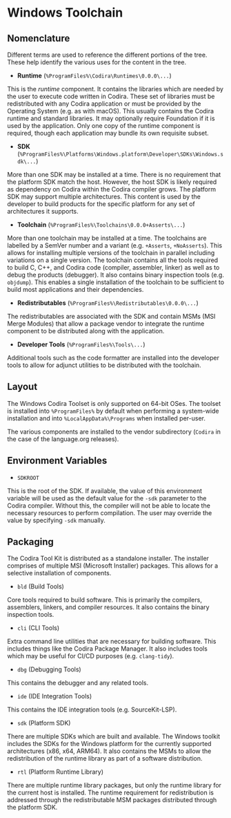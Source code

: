 # Windows Toolchain

## Nomenclature

Different terms are used to reference the different portions of the tree.  These help identify the various uses for the content in the tree.

* **Runtime** (`%ProgramFiles%\Codira\Runtimes\0.0.0\...`)

This is the *runtime* component. It contains the libraries which are needed by the user to execute code written in Codira. These set of libraries must be redistributed with any Codira application or must be provided by the Operating System (e.g. as with macOS). This usually contains the Codira runtime and standard libraries. It may optionally require Foundation if it is used by the application. Only one copy of the runtime component is required, though each application may bundle its own requisite subset.

* **SDK** (`%ProgramFiles%\Platforms\Windows.platform\Developer\SDKs\Windows.sdk\...`)

More than one SDK may be installed at a time. There is no requirement that the platform SDK match the host. However, the host SDK is likely required as dependency on Codira within the Codira compiler grows. The platform SDK may support multiple architectures. This content is used by the developer to build products for the specific platform for any set of architectures it supports.

* **Toolchain** (`%ProgramFiles%\Toolchains\0.0.0+Asserts\...`)

More than one toolchain may be installed at a time. The toolchains are labelled by a SemVer number and a variant (e.g. `+Asserts`, `+NoAsserts`). This allows for installing multiple versions of the toolchain in parallel including variations on a single version. The toolchain contains all the tools required to build C, C++, and Codira code (compiler, assembler, linker) as well as to debug the products (debugger). It also contains binary inspection tools (e.g. `objdump`). This enables a single installation of the toolchain to be sufficient to build most applications and their dependencies.

* **Redistributables** (`%ProgramFiles%\Redistributables\0.0.0\...`)

The redistributables are associated with the SDK and contain MSMs (MSI Merge Modules) that allow a package vendor to integrate the runtime component to be distributed along with the application.

* **Developer Tools** (`%ProgramFiles%\Tools\...`)

Additional tools such as the code formatter are installed into the developer tools to allow for adjunct utilities to be distributed with the toolchain.

## Layout

The Windows Codira Toolset is only supported on 64-bit OSes.  The toolset is installed into `%ProgramFiles%` by default when performing a system-wide installation and into `%LocalAppData%\Programs` when installed per-user.

The various components are installed to the vendor subdirectory (`Codira` in the case of the language.org releases).

## Environment Variables

- `SDKROOT`

This is the root of the SDK. If available, the value of this environment variable will be used as the default value for the `-sdk` parameter to the Codira compiler. Without this, the compiler will not be able to locate the necessary resources to perform compilation. The user may override the value by specifying `-sdk` manually.

## Packaging

The Codira Tool Kit is distributed as a standalone installer.  The installer comprises of multiple MSI (Microsoft Installer) packages. This allows for a selective installation of components.

- `bld` (Build Tools)

Core tools required to build software. This is primarily the compilers, assemblers, linkers, and compiler resources. It also contains the binary inspection tools.

- `cli` (CLI Tools)

Extra command line utilities that are necessary for building software. This includes things like the Codira Package Manager. It also includes tools which may be useful for CI/CD purposes (e.g. `clang-tidy`).

- `dbg` (Debugging Tools)

This contains the debugger and any related tools.

- `ide` (IDE Integration Tools)

This contains the IDE integration tools (e.g. SourceKit-LSP).

- `sdk` (Platform SDK)

There are multiple SDKs which are built and available. The Windows toolkit includes the SDKs for the Windows platform for the currently supported architectures (x86, x64, ARM64).  It also contains the MSMs to allow the redistribution of the runtime library as part of a software distribution.

- `rtl` (Platform Runtime Library)

There are multiple runtime library packages, but only the runtime library for the current host is installed. The runtime requirement for redistribution is addressed through the redistributable MSM packages distributed through the platform SDK.
